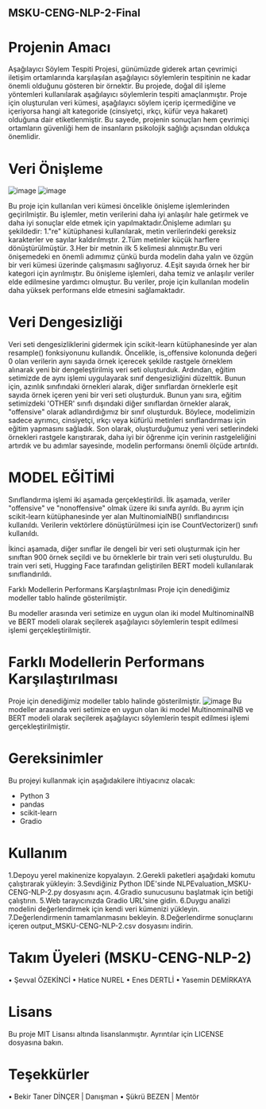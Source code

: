 ## MSKU-CENG-NLP-2-Final
# Projenin Amacı
Aşağılayıcı Söylem Tespiti Projesi, günümüzde giderek artan çevrimiçi iletişim ortamlarında karşılaşılan aşağılayıcı söylemlerin tespitinin ne kadar önemli olduğunu gösteren bir örnektir. Bu projede, doğal dil işleme yöntemleri kullanılarak aşağılayıcı söylemlerin tespiti amaçlanmıştır. Proje için oluşturulan veri kümesi, aşağılayıcı söylem içerip içermediğine ve içeriyorsa hangi alt kategoride (cinsiyetçi, ırkçı, küfür veya hakaret) olduğuna dair etiketlenmiştir. Bu sayede, projenin sonuçları hem çevrimiçi ortamların güvenliği hem de insanların psikolojik sağlığı açısından oldukça önemlidir.

# Veri Önişleme
  ![image](https://user-images.githubusercontent.com/80068002/230199884-489222fe-4947-4677-aca5-08eedef52ed3.png) ![image](https://user-images.githubusercontent.com/80068002/230199982-16673ab0-e4a5-4da8-a961-3176ce099cdd.png)


Bu proje için kullanılan veri kümesi öncelikle önişleme işlemlerinden geçirilmiştir. Bu işlemler, metin verilerini daha iyi anlaşılır hale getirmek ve daha iyi sonuçlar elde etmek için yapılmaktadır.Önişleme adımları şu şekildedir:
1."re" kütüphanesi kullanılarak, metin verilerindeki gereksiz karakterler ve sayılar kaldırılmıştır.
2.Tüm metinler küçük harflere dönüştürülmüştür.
3.Her bir metnin ilk 5 kelimesi alınmıştır.Bu veri önişemedeki en önemli adımımız çünkü burda modelin daha yalın ve özgün bir veri kümesi üzerinde çalışmasını sağlıyoruz.
4.Eşit sayıda örnek her bir kategori için ayrılmıştır.
Bu önişleme işlemleri, daha temiz ve anlaşılır veriler elde edilmesine yardımcı olmuştur. Bu veriler, proje için kullanılan modelin daha yüksek performans elde etmesini sağlamaktadır.

# Veri Dengesizliği

Veri seti dengesizliklerini gidermek için scikit-learn kütüphanesinde yer alan resample() fonksiyonunu kullandık. Öncelikle, is_offensive kolonunda değeri 0 olan verilerin aynı sayıda örnek içerecek şekilde rastgele örneklem alınarak yeni bir dengeleştirilmiş veri seti oluşturduk. Ardından, eğitim setimizde de aynı işlemi uygulayarak sınıf dengesizliğini düzelttik. Bunun için, azınlık sınıfındaki örnekleri alarak, diğer sınıflardan örneklerle eşit sayıda örnek içeren yeni bir veri seti oluşturduk.
Bunun yanı sıra, eğitim setimizdeki 'OTHER' sınıfı dışındaki diğer sınıflardan örnekler alarak, "offensive" olarak adlandırdığımız bir sınıf oluşturduk. Böylece, modelimizin sadece ayrımcı, cinsiyetçi, ırkçı veya küfürlü metinleri sınıflandırması için eğitim yapmasını sağladık.
Son olarak, oluşturduğumuz yeni veri setlerindeki örnekleri rastgele karıştırarak, daha iyi bir öğrenme için verinin rastgeleliğini artırdık ve bu adımlar sayesinde, modelin performansı önemli ölçüde artırıldı.

# MODEL EĞİTİMİ 
Sınıflandırma işlemi iki aşamada gerçekleştirildi. İlk aşamada, veriler "offensive" ve "nonoffensive" olmak üzere iki sınıfa ayrıldı. Bu ayrım için scikit-learn kütüphanesinde yer alan MultinomialNB() sınıflandırıcısı kullanıldı. Verilerin vektörlere dönüştürülmesi için ise CountVectorizer() sınıfı kullanıldı.

İkinci aşamada, diğer sınıflar ile dengeli bir veri seti oluşturmak için her sınıftan 900 örnek seçildi ve bu örneklerle bir train veri seti oluşturuldu. Bu train veri seti, Hugging Face tarafından geliştirilen BERT modeli kullanılarak sınıflandırıldı.

Farklı Modellerin Performans Karşılaştırılması
Proje için denediğimiz modeller tablo halinde gösterilmiştir.
 
Bu modeller arasında veri setimize en uygun olan iki model MultinominalNB ve BERT modeli olarak seçilerek aşağılayıcı söylemlerin tespit edilmesi işlemi gerçekleştirilmiştir.

# Farklı Modellerin Performans Karşılaştırılması
Proje için denediğimiz modeller tablo halinde gösterilmiştir.
![image](https://user-images.githubusercontent.com/80068002/230200252-c804793d-10ad-48f9-9394-9e133a677837.png)
Bu modeller arasında veri setimize en uygun olan iki model MultinominalNB ve BERT modeli olarak seçilerek aşağılayıcı söylemlerin tespit edilmesi işlemi gerçekleştirilmiştir.


# Gereksinimler

Bu projeyi kullanmak için aşağıdakilere ihtiyacınız olacak:

* Python 3
* pandas
* scikit-learn
* Gradio


# Kullanım

1.Depoyu yerel makinenize kopyalayın.
2.Gerekli paketleri aşağıdaki komutu çalıştırarak yükleyin:
3.Sevdiğiniz Python IDE'sinde NLPEvaluation_MSKU-CENG-NLP-2.py dosyasını açın.
4.Gradio sunucusunu başlatmak için betiği çalıştırın.
5.Web tarayıcınızda Gradio URL'sine gidin.
6.Duygu analizi modelini değerlendirmek için kendi veri kümenizi yükleyin.
7.Değerlendirmenin tamamlanmasını bekleyin.
8.Değerlendirme sonuçlarını içeren output_MSKU-CENG-NLP-2.csv dosyasını indirin.

# Takım Üyeleri (MSKU-CENG-NLP-2)
•	Şevval ÖZEKİNCİ
•	Hatice NUREL
•	Enes DERTLİ
•	Yasemin DEMİRKAYA

# Lisans
Bu proje MIT Lisansı altında lisanslanmıştır. Ayrıntılar için LICENSE dosyasına bakın.

# Teşekkürler
•	Bekir Taner DİNÇER | Danışman
•	Şükrü BEZEN | Mentör
 
